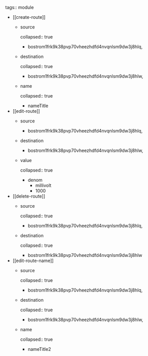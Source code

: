 tags:: module

- [[create-route]]
	- source
	  
	  collapsed:: true
		- bostrom1frk9k38pvp70vheezhdfd4nvqnlsm9dw3j8hlq,
	- destination
	  
	  collapsed:: true
		- bostrom1frk9k38pvp70vheezhdfd4nvqnlsm9dw3j8hlw,
	- name
	  
	  collapsed:: true
		- nameTitle
- [[edit-route]]
	- source
		- bostrom1frk9k38pvp70vheezhdfd4nvqnlsm9dw3j8hlq,
	- destination
		- bostrom1frk9k38pvp70vheezhdfd4nvqnlsm9dw3j8hlw,
	- value
	  
	  collapsed:: true
		- denom
			- millivolt
			- 1000
- [[delete-route]]
	- source
	  
	  collapsed:: true
		- bostrom1frk9k38pvp70vheezhdfd4nvqnlsm9dw3j8hlq,
	- destination
	  
	  collapsed:: true
		- bostrom1frk9k38pvp70vheezhdfd4nvqnlsm9dw3j8hlw
- [[edit-route-name]]
	- source
	  
	  collapsed:: true
		- bostrom1frk9k38pvp70vheezhdfd4nvqnlsm9dw3j8hlq,
	- destination
	  
	  collapsed:: true
		- bostrom1frk9k38pvp70vheezhdfd4nvqnlsm9dw3j8hlw,
	- name
	  
	  collapsed:: true
		- nameTitle2